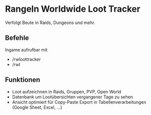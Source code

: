 # Rangeln Worldwide Loot Tracker
Verfolgt Beute in Raids, Dungeons und mehr.

## Befehle
Ingame aufrufbar mit
 * /rwloottracker
 * /rwl

## Funktionen
 * Loot aufzeichnen in Raids, Gruppen, PVP, Open World
 * Datenbank um Lootübersichten vergangener Tage zu sehen
 * Ansicht optimiert für Copy-Paste Export in Tabellenverarbeitungen (Google Sheet, Excel, ...)
